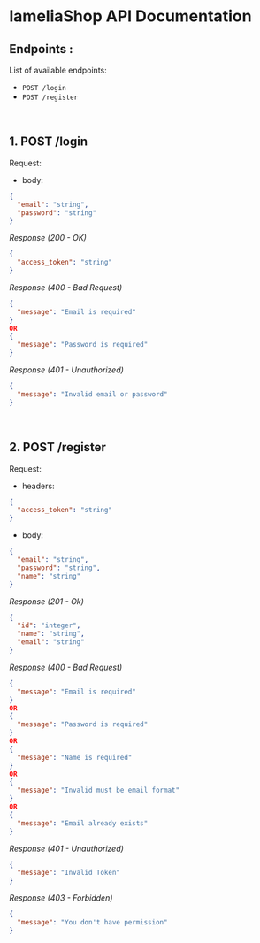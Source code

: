 # lameliaShop API Documentation

## Endpoints :

List of available endpoints:

- `POST /login`
- `POST /register`

&nbsp;

## 1. POST /login

Request:

- body:

```json
{
  "email": "string",
  "password": "string"
}
```

_Response (200 - OK)_

```json
{
  "access_token": "string"
}
```

_Response (400 - Bad Request)_

```json
{
  "message": "Email is required"
}
OR
{
  "message": "Password is required"
}
```

_Response (401 - Unauthorized)_

```json
{
  "message": "Invalid email or password"
}
```

&nbsp;

## 2. POST /register

Request:

- headers:

```json
{
  "access_token": "string"
}
```

- body:

```json
{
  "email": "string",
  "password": "string",
  "name": "string"
}
```

_Response (201 - Ok)_

```json
{
  "id": "integer",
  "name": "string",
  "email": "string"
}
```

_Response (400 - Bad Request)_

```json
{
  "message": "Email is required"
}
OR
{
  "message": "Password is required"
}
OR
{
  "message": "Name is required"
}
OR
{
  "message": "Invalid must be email format"
}
OR
{
  "message": "Email already exists"
}
```

_Response (401 - Unauthorized)_

```json
{
  "message": "Invalid Token"
}
```

_Response (403 - Forbidden)_

```json
{
  "message": "You don't have permission"
}
```

&nbsp;
